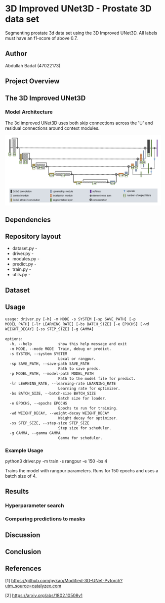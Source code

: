 # 3D Improved UNet3D - Prostate 3D data set

Segmenting prostate 3d data set using the 3D Improved UNet3D.
All labels must have an f1-score of above 0.7.

## Author

Abdullah Badat (47022173)

## Project Overview

## The 3D Improved UNet3D

### Model Architecture

The 3d improved UNet3D uses both skip connections across the 'U' and residual connections around context modules.

![unet_architecture](assets/unet_architecture.png)

## Dependencies

## Repository layout

- dataset.py -
- driver.py -
- modules.py -
- predict.py -
- train.py -
- utils.py -

## Dataset

## Usage

```
usage: driver.py [-h] -m MODE -s SYSTEM [-sp SAVE_PATH] [-p MODEL_PATH] [-lr LEARNING_RATE] [-bs BATCH_SIZE] [-e EPOCHS] [-wd WEIGHT_DECAY] [-ss STEP_SIZE] [-g GAMMA]

options:
  -h, --help            show this help message and exit
  -m MODE, --mode MODE  Train, debug or predict.
  -s SYSTEM, --system SYSTEM
                        Local or rangpur.
  -sp SAVE_PATH, --save-path SAVE_PATH
                        Path to save preds.
  -p MODEL_PATH, --model-path MODEL_PATH
                        Path to the model file for predict.
  -lr LEARNING_RATE, --learning-rate LEARNING_RATE
                        Learning rate for optimizer.
  -bs BATCH_SIZE, --batch-size BATCH_SIZE
                        Batch size for loader.
  -e EPOCHS, --epochs EPOCHS
                        Epochs to run for training.
  -wd WEIGHT_DECAY, --weight-decay WEIGHT_DECAY
                        Weight decay for optimizer.
  -ss STEP_SIZE, --step-size STEP_SIZE
                        Step size for scheduler.
  -g GAMMA, --gamma GAMMA
                        Gamma for scheduler.
```

### Example Usage

python3 driver.py -m train -s rangpur -e 150 -bs 4

Trains the model with rangpur parameters. Runs for 150 epochs
and uses a batch size of 4.

## Results

### Hyperparameter search

### Comparing predictions to masks

## Discussion

## Conclusion

## References

[1] https://github.com/pykao/Modified-3D-UNet-Pytorch?utm_source=catalyzex.com

[2] https://arxiv.org/abs/1802.10508v1
